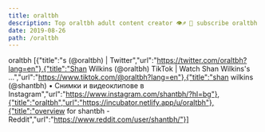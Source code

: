 ```yaml
---
title: oraltbh
description: Top oraltbh adult content creator 👁♐️ 👑 subscribe oraltbh to my porn site below IG oraltbh
date: 2019-08-26
path: /oraltbh
---
```


oraltbh
[{"title":"s (@oraltbh) | Twitter","url":"https://twitter.com/oraltbh?lang=en"},{"title":"Shan Wilkins (@oraltbh) TikTok | Watch Shan Wilkins's ...","url":"https://www.tiktok.com/@oraltbh?lang=en"},{"title":"shan wilkins (@shantbh) • Снимки и видеоклипове в Instagram","url":"https://www.instagram.com/shantbh/?hl=bg"},{"title":"oraltbh","url":"https://incubator.netlify.app/u/oraltbh"},{"title":"overview for shantbh - Reddit","url":"https://www.reddit.com/user/shantbh/"}]

